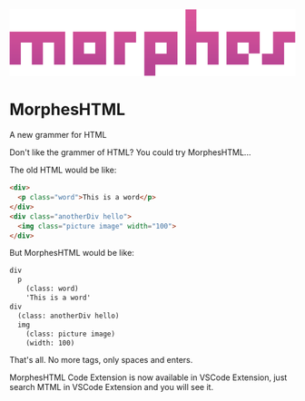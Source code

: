 ![logo](https://raw.githubusercontent.com/phiwyc/MorphesHTML/master/morphes-logo.png)
# MorphesHTML
A new grammer for HTML

Don't like the grammer of HTML? You could try MorphesHTML...

The old HTML would be like:
```HTML
<div>
  <p class="word">This is a word</p>
</div>
<div class="anotherDiv hello">
  <img class="picture image" width="100">
</div>
```

But MorphesHTML would be like:
```
div
  p
    (class: word)
    'This is a word'
div
  (class: anotherDiv hello)
  img
    (class: picture image)
    (width: 100)
```

That's all. No more tags, only spaces and enters.

MorphesHTML Code Extension is now available in VSCode Extension, just search MTML in VSCode Extension and you will see it.
